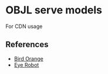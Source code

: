 # OBJL serve models
For CDN usage

## References
- [Bird Orange](https://sketchfab.com/3d-models/bird-orange-0d31748606c2499fb652c0c1052b7cfa)
- [Eye Robot](https://sketchfab.com/3d-models/eye-robot-0f62aedb1f564133b259b1dd02297673)
